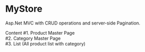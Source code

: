 # MyStore
Asp.Net MVC with CRUD operations and server-side Pagination.

Content
#1. Product Master Page        
#2. Category Master Page        
#3. List (All product list with category)
